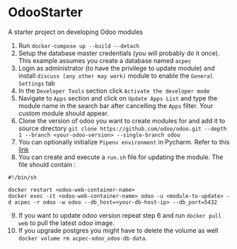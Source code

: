 # OdooStarter
A starter project on developing Odoo modules

1. Run `docker-compose up --build --detach`
2. Setup the database master credentials (you will probably do it once). This example assumes you create a database named `acpec`
3. Login as administrator (to have the privilege to update module) and install `discuss (any other may work)` module to enable the `General Settings` tab
4. In the `Developer Tools` section click `Activate the developer mode` 
5. Navigate to `Apps` section and click on `Update Apps List` and type the module name in the search bar after cancelling the `Apps` filter.
   Your custom module should appear. 
6. Clone the version of odoo you want to create modules for and add it to source directory 
   `git clone https://github.com/odoo/odoo.git --depth 1 --branch <your-odoo-version> --single-branch odoo`
7. You can optionally initialize `Pipenv environment` in Pycharm. Refer to this [link](https://www.jetbrains.com/help/pycharm/pipenv.html)
8. You can create and execute a `run.sh` file for updating the module. The file should contain :
````
#!/bin/sh

docker restart <odoo-web-container-name>
docker exec -it <odoo-web-container-name> odoo -u <module-to-update> -d acpec -r odoo -w odoo --db_host=<your-db-host-ip> --db_port=5432
````
9. If you want to update odoo version repeat step 6 and run `docker pull web` to pull the latest odoo image. 
10. If you upgrade postgres you might have to delete the volume as well `docker volume rm acpec-odoo_odoo-db-data`.

